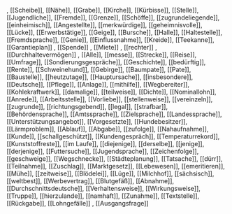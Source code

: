 , [[Scheibe]], [[Nähe]], [[Grabe]], [[Kirche]], [[Kürbisse]], [[Stelle]], [[Jugendliche]], [[Fremde]], [[Grenze]], [[Schöffe]], [[zugrundeliegende]], [[einheimisch]], [[Angestellte]], [[merkwürdige]], [[geheimnisvolle]], [[Lücke]], [[Erwerbstätige]], [[Geige]], [[Bursche]], [[Halle]], [[Haltestelle]], [[Fremdsprache]], [[Genie]], [[Einflussnahme]], [[Kreide]], [[Teekanne]], [[Garantieplan]]
, [[Spende]]
, [[Miete]]
, [[rechter]]
, [[Durchhaltevermögen]]
, [[Alle]], [[messe]], [[Strecke]], [[Reise]], [[Umfrage]], [[Sondierungsgespräche]], [[Geschichte]], [[bedürftig]], [[Rente]], [[Schweinehund]], [[Gebirge]], [[Baumpate]], [[Pate]], [[Baustelle]], [[heutzutage]], [[Hauptursache]], [[insbesondere]], [[Deutsche]], [[Pflege]], [[Anlage]], [[mithilfe]], [[Wegbereiter]], [[Kohlekraftwerk]], [[damalige]], [[teilweise]], [[Dichte]], [[Nominallohn]], [[Anrede]], [[Arbeitsstelle]], [[Vorliebe]], [[stellenweise]], [[vereinzeln]], [[zugrunde]], [[richtungsgebend]], [[legal]], [[strafbar]], [[Behördensprache]], [[Amtssprache]], [[Zielsprache]], [[Landessprache]], [[Unterstützungsangebot]], [[Vorgesetzte]], [[Hundebesitzer]], [[Lärmproblem]], [[Ablauf]], [[Abgabe]], [[zufolge]], [[Nahaufnahme]], [[Kunde]], [[schallgeschützt]], [[Kundengespräch]], [[Temperaturrekord]], [[Kunststoffreste]], [[im Laufe]], [[diejenige]], [[derselbe]], [[jenige]], [[derjenige]], [[Futtersuche]], [[Jugendsprache]], [[Zeichenfolge]], [[geschweige]], [[Wegschnecke]], [[Städteplanung]], [[Tatsache]], [[dürr]], [[Teilnahme]], [[Zuschlag]], [[Marktgesetz]], [[Lebewesen]], [[emeritieren]], [[Mühe]], [[zeitweise]], [[Blödelei]], [[Lüge]], [[Milchhof]], [[sächsisch]], [[weltbest]], [[Werbevertrag]], [[Blutgefäß]], [[Abnahme]], [[Durchschnittsdeutsche]], [[Verhaltensweise]], [[Wirkungsweise]], [[Truppe]], [[hierzulande]], [[namhaft]], [[Zunahme]], [[Textstelle]], [[Rückgabe]], [[Lohngefälle]]
, [[Ausgangsfrage]]